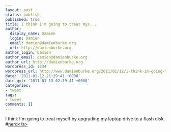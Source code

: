 ```yaml
---
layout: post
status: publish
published: true
title: I think I'm going to treat mys...
author:
  display_name: Damien
  login: Damien
  email: damien@damienburke.org
  url: http://damienburke.org
author_login: Damien
author_email: damien@damienburke.org
author_url: http://damienburke.org
wordpress_id: 1234
wordpress_url: http://www.damienburke.org/2011/01/12/i-think-im-going-to-treat-mys/
date: '2011-01-12 21:19:41 +0000'
date_gmt: '2011-01-13 02:19:41 +0000'
categories:
- tweet
tags:
- tweet
comments: []
---
```

<p>I think I'm going to treat myself by upgrading my laptop drive to a flash disk. #<a href="http:&#47;&#47;search.twitter.com&#47;search?q=%23nerd" class="aktt_hashtag">nerd<&#47;a></p>
